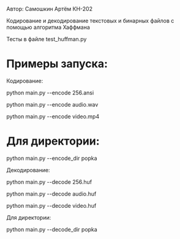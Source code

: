 Автор: Самошкин Артём КН-202

Кодирование и декодирование текстовых и бинарных файлов с помощью алгоритма Хаффмана

Тесты в файле test_huffman.py

# Примеры запуска:

Кодирование:

python main.py --encode 256.ansi

python main.py --encode audio.wav

python main.py --encode video.mp4

# Для директории: 

python main.py --encode_dir popka

Декодирование:

python main.py --decode 256.huf

python main.py --decode audio.huf

python main.py --decode video.huf

Для директории: 

python main.py --decode_dir popka


